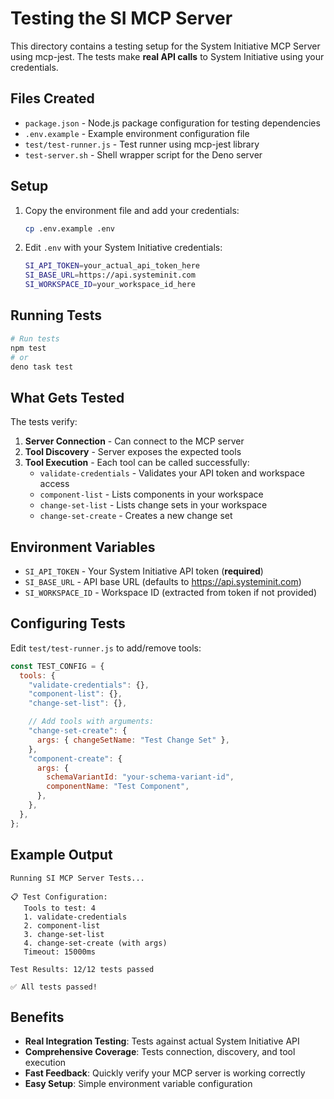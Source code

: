 # Testing the SI MCP Server

This directory contains a testing setup for the System Initiative MCP Server
using mcp-jest. The tests make **real API calls** to System Initiative using
your credentials.

## Files Created

- `package.json` - Node.js package configuration for testing dependencies
- `.env.example` - Example environment configuration file
- `test/test-runner.js` - Test runner using mcp-jest library
- `test-server.sh` - Shell wrapper script for the Deno server

## Setup

1. Copy the environment file and add your credentials:
   ```bash
   cp .env.example .env
   ```

2. Edit `.env` with your System Initiative credentials:
   ```bash
   SI_API_TOKEN=your_actual_api_token_here
   SI_BASE_URL=https://api.systeminit.com
   SI_WORKSPACE_ID=your_workspace_id_here
   ```

## Running Tests

```bash
# Run tests 
npm test
# or
deno task test
```

## What Gets Tested

The tests verify:

1. **Server Connection** - Can connect to the MCP server
2. **Tool Discovery** - Server exposes the expected tools
3. **Tool Execution** - Each tool can be called successfully:
   - `validate-credentials` - Validates your API token and workspace access
   - `component-list` - Lists components in your workspace
   - `change-set-list` - Lists change sets in your workspace
   - `change-set-create` - Creates a new change set

## Environment Variables

- `SI_API_TOKEN` - Your System Initiative API token (**required**)
- `SI_BASE_URL` - API base URL (defaults to https://api.systeminit.com)
- `SI_WORKSPACE_ID` - Workspace ID (extracted from token if not provided)

## Configuring Tests

Edit `test/test-runner.js` to add/remove tools:

```javascript
const TEST_CONFIG = {
  tools: {
    "validate-credentials": {},
    "component-list": {},
    "change-set-list": {},

    // Add tools with arguments:
    "change-set-create": {
      args: { changeSetName: "Test Change Set" },
    },
    "component-create": {
      args: {
        schemaVariantId: "your-schema-variant-id",
        componentName: "Test Component",
      },
    },
  },
};
```

## Example Output

```
Running SI MCP Server Tests...

📋 Test Configuration:
   Tools to test: 4
   1. validate-credentials
   2. component-list
   3. change-set-list
   4. change-set-create (with args)
   Timeout: 15000ms

Test Results: 12/12 tests passed

✅ All tests passed!
```

## Benefits

- **Real Integration Testing**: Tests against actual System Initiative API
- **Comprehensive Coverage**: Tests connection, discovery, and tool execution
- **Fast Feedback**: Quickly verify your MCP server is working correctly
- **Easy Setup**: Simple environment variable configuration
